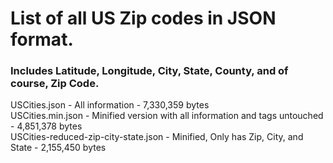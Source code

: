 # List of all US Zip codes in JSON format. 
### Includes Latitude, Longitude, City, State, County, and of course, Zip Code.

USCities.json - All information - 7,330,359 bytes<br />
USCities.min.json - Minified version with all information and tags untouched - 4,851,378 bytes<br />
USCities-reduced-zip-city-state.json - Minified, Only has Zip, City, and State - 2,155,450 bytes<br />
